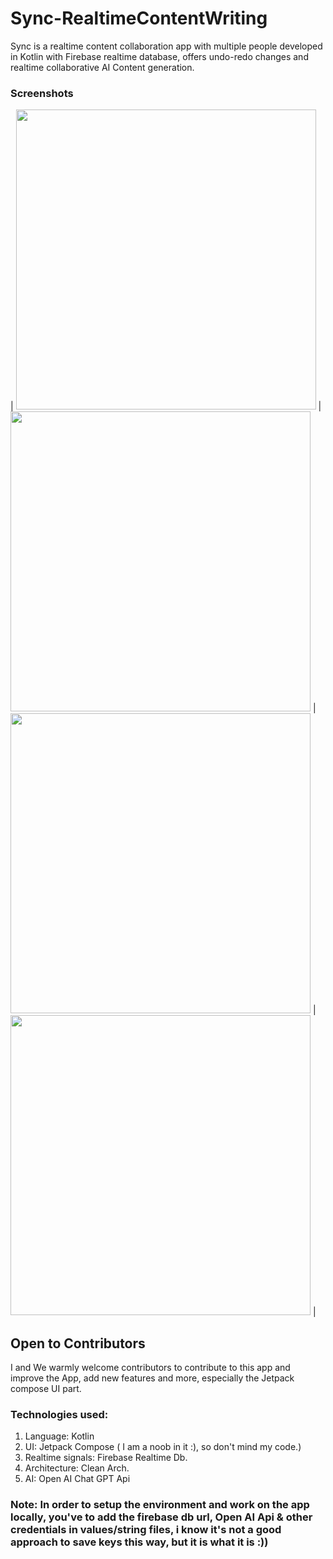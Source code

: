 # Sync-RealtimeContentWriting
Sync is a realtime content collaboration app with multiple people developed in Kotlin with Firebase realtime database, offers undo-redo changes and realtime collaborative AI Content generation.

### Screenshots

|   <img src="https://github.com/bhaskarblur/Sync-RealtimeContentWriting/assets/85757758/a1f32e34-c2c9-4cc8-911b-6c5f6c069146" height="480">   |  <img src="https://github.com/bhaskarblur/Sync-RealtimeContentWriting/assets/85757758/9c609f99-481f-491d-b199-44aa2808b314" height="480">   |  <img src="https://github.com/bhaskarblur/Sync-RealtimeContentWriting/assets/85757758/fa5559cd-6e98-47c7-b4c8-1ee8e012f1f5" height="480">  |   <img src="https://github.com/bhaskarblur/Sync-RealtimeContentWriting/assets/85757758/cf6f9c59-6afe-4151-b2d0-febe25698e57" height="480">   |



## Open to Contributors
I and We warmly welcome contributors to contribute to this app and improve the App, add new features and more, especially the Jetpack compose UI part. 

### Technologies used:
1. Language: Kotlin
2. UI: Jetpack Compose ( I am a noob in it :), so don't mind my code.)
3. Realtime signals: Firebase Realtime Db.
4. Architecture: Clean Arch.
5. AI: Open AI Chat GPT Api

### Note: In order to setup the environment and work on the app locally, you've to add the firebase db url, Open AI Api & other credentials in values/string files, i know it's not a good approach to save keys this way, but it is what it is :))
